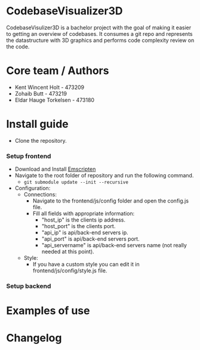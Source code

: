 # CodebaseVisualizer3D

CodebaseVisulizer3D is a bachelor project with the goal of making it easier to getting an overview of codebases. It consumes a git repo and represents the datastructure with 3D graphics and performs code complexity review on the code.


# Core team / Authors

- Kent Wincent Holt - 473209
- Zohaib Butt - 473219
- Eldar Hauge Torkelsen - 473180

# Install guide
- Clone the repository.

### Setup frontend
- Download and Install [Emscripten](http://kripken.github.io/emscripten-site/docs/getting_started/downloads.html)
- Navigate to the root folder of repository and run the following command.
  - ```git submodule update --init --recursive```
- Configuration: 
  - Connections: 
    - Navigate to the frontend/js/config folder and open the config.js file. 
    - Fill all fields with appropriate information:
      - "host_ip" is the clients ip address.
      - "host_port" is the clients port.
      - "api_ip" is api/back-end servers ip.
      - "api_port" is api/back-end servers port.
      - "api_servername" is api/back-end servers name (not really needed at this point).
  - Style: 
    - If you have a custom style you can edit it in frontend/js/config/style.js file. 

### Setup backend

# Examples of use

# Changelog